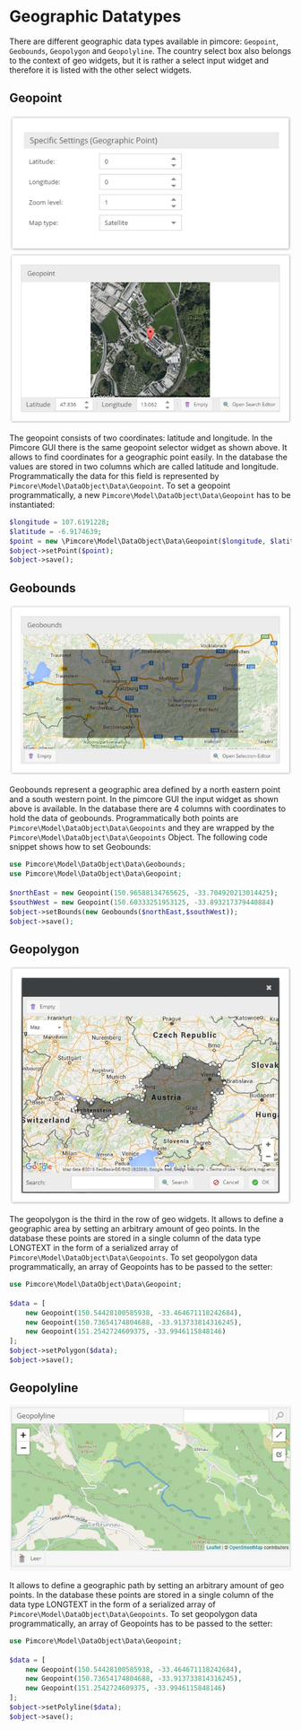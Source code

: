 # Geographic Datatypes

There are different geographic data types available in pimcore: `Geopoint`, `Geobounds`, `Geopolygon` and `Geopolyline`. 
The country select box also belongs to the context of geo widgets, but it is rather a select input widget and therefore it is 
listed with the other select widgets.


## Geopoint

![GeoPoint Config](../../../img/classes-datatypes-geo1.jpg)
![GeoPoint Field](../../../img/classes-datatypes-geo2.jpg)

The geopoint consists of two coordinates: latitude and longitude. In the Pimcore GUI there is the same geopoint selector 
widget as shown above. It allows to find coordinates for a geographic point easily. In the database the values are 
stored in two columns which are called latitude and longitude. Programmatically the data for this field is 
represented by `Pimcore\Model\DataObject\Data\Geopoint`. To set a geopoint programmatically, a new 
`Pimcore\Model\DataObject\Data\Geopoint` has to be instantiated:

```php
$longitude = 107.6191228;
$latitude = -6.9174639;
$point = new \Pimcore\Model\DataObject\Data\Geopoint($longitude, $latitude);
$object->setPoint($point);
$object->save();
```


## Geobounds

![GeoBounds Field](../../../img/classes-datatypes-geo3.jpg)

Geobounds represent a geographic area defined by a north eastern point and a south western point. In the pimcore GUI the 
input widget as shown above is available. In the database there are 4 columns with coordinates to hold the data of 
geobounds. Programmatically both points are `Pimcore\Model\DataObject\Data\Geopoints` and they are wrapped by the 
`Pimcore\Model\DataObject\Data\Geopoints` Object. The following code snippet shows how to set Geobounds:

```php
use Pimcore\Model\DataObject\Data\Geobounds;
use Pimcore\Model\DataObject\Data\Geopoint;
 
$northEast = new Geopoint(150.96588134765625, -33.704920213014425);
$southWest = new Geopoint(150.60333251953125, -33.893217379440884)
$object->setBounds(new Geobounds($northEast,$southWest));
$object->save();
```


## Geopolygon

![GeoPolygon Field](../../../img/classes-datatypes-geo4.jpg)

The geopolygon is the third in the row of geo widgets. It allows to define a geographic area by setting an arbitrary 
amount of geo points. In the database these points are stored in a single column of the data type LONGTEXT in the 
form of a serialized array of `Pimcore\Model\DataObject\Data\Geopoints`. To set geopolygon data programmatically, an 
array of Geopoints has to be passed to the setter:

```php
use Pimcore\Model\DataObject\Data\Geopoint;
  
$data = [
    new Geopoint(150.54428100585938, -33.464671118242684),
    new Geopoint(150.73654174804688, -33.913733814316245),
    new Geopoint(151.2542724609375, -33.9946115848146)
];
$object->setPolygon($data);
$object->save();
```

## Geopolyline

![GeoPolygon Field](../../../img/classes-datatypes-geo5.jpg)

It allows to define a geographic path by setting an arbitrary amount of geo points. In the database these points are 
stored in a single column of the data type LONGTEXT in the form of a serialized array of 
`Pimcore\Model\DataObject\Data\Geopoints`. To set geopolygon data programmatically, an array of Geopoints has to be 
passed to the setter:

```php
use Pimcore\Model\DataObject\Data\Geopoint;
  
$data = [
    new Geopoint(150.54428100585938, -33.464671118242684),
    new Geopoint(150.73654174804688, -33.913733814316245),
    new Geopoint(151.2542724609375, -33.9946115848146)
];
$object->setPolyline($data);
$object->save();
```
